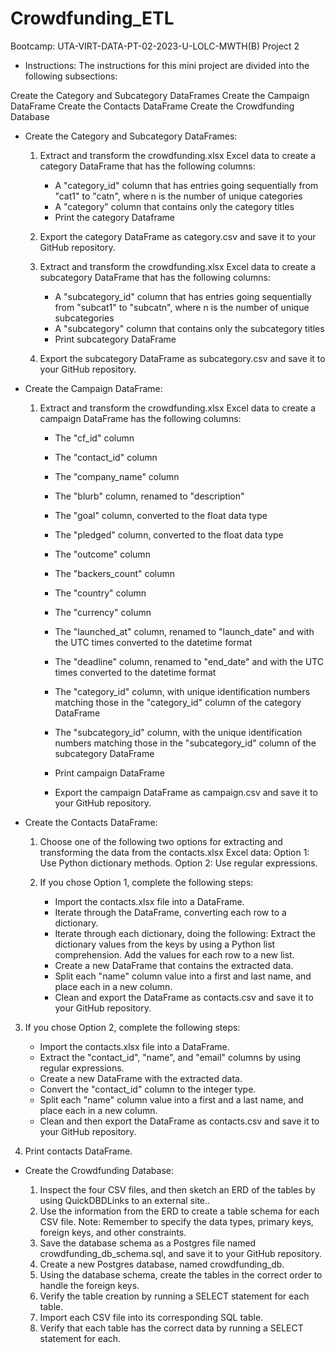 # Crowdfunding_ETL
 Bootcamp: UTA-VIRT-DATA-PT-02-2023-U-LOLC-MWTH(B) Project 2


- Instructions:
The instructions for this mini project are divided into the following subsections:

Create the Category and Subcategory DataFrames
Create the Campaign DataFrame
Create the Contacts DataFrame
Create the Crowdfunding Database

- Create the Category and Subcategory DataFrames:

    1. Extract and transform the crowdfunding.xlsx Excel data to create a category DataFrame that has the following columns:

        * A "category_id" column that has entries going sequentially from "cat1" to "catn", where n is the number of unique categories
        * A "category" column that contains only the category titles
        * Print the category Dataframe

    2. Export the category DataFrame as category.csv and save it to your GitHub repository.

    3. Extract and transform the crowdfunding.xlsx Excel data to create a subcategory DataFrame that has the following columns:

        * A "subcategory_id" column that has entries going sequentially from "subcat1" to "subcatn", where n is the number of unique subcategories
        * A "subcategory" column that contains only the subcategory titles
        * Print subcategory DataFrame

    4. Export the subcategory DataFrame as subcategory.csv and save it to your GitHub repository.

- Create the Campaign DataFrame:

    1. Extract and transform the crowdfunding.xlsx Excel data to create a campaign DataFrame has the following columns:

       * The "cf_id" column
       * The "contact_id" column
       * The "company_name" column
       * The "blurb" column, renamed to "description"
       * The "goal" column, converted to the float data type
       * The "pledged" column, converted to the float data type
       * The "outcome" column
       * The "backers_count" column
       * The "country" column
       * The "currency" column
       * The "launched_at" column, renamed to "launch_date" and with the UTC times converted 
            to the datetime format
       * The "deadline" column, renamed to "end_date" and with the UTC times converted 
            to the datetime format
       * The "category_id" column, with unique identification numbers matching those in 
            the "category_id" column of the category DataFrame
       * The "subcategory_id" column, with the unique identification numbers matching those
             in the "subcategory_id" column of the subcategory DataFrame

       * Print campaign DataFrame
       * Export the campaign DataFrame as campaign.csv and save it to your GitHub repository.

- Create the Contacts DataFrame:

    1. Choose one of the following two options for extracting and transforming the data from the contacts.xlsx Excel data:
        Option 1: Use Python dictionary methods.
        Option 2: Use regular expressions.

    2. If you chose Option 1, complete the following steps:
        * Import the contacts.xlsx file into a DataFrame.
        * Iterate through the DataFrame, converting each row to a dictionary.
        * Iterate through each dictionary, doing the following:
            Extract the dictionary values from the keys by using a Python list comprehension.
            Add the values for each row to a new list.
        * Create a new DataFrame that contains the extracted data.
        * Split each "name" column value into a first and last name, and place each in a new column.
        * Clean and export the DataFrame as contacts.csv and save it to your GitHub repository.

3. If you chose Option 2, complete the following steps:

      *  Import the contacts.xlsx file into a DataFrame.
      *  Extract the "contact_id", "name", and "email" columns by using regular expressions.
      *  Create a new DataFrame with the extracted data.
      *  Convert the "contact_id" column to the integer type.
      *  Split each "name" column value into a first and a last name, and place each in a new column.
      *  Clean and then export the DataFrame as contacts.csv and save it to your GitHub repository.

4. Print contacts DataFrame.


- Create the Crowdfunding Database:

    1. Inspect the four CSV files, and then sketch an ERD of the tables by using QuickDBDLinks to an external site..
    2. Use the information from the ERD to create a table schema for each CSV file.
         Note: Remember to specify the data types, primary keys, foreign keys, and other constraints.
    3. Save the database schema as a Postgres file named crowdfunding_db_schema.sql, and save it to your GitHub repository.
    4. Create a new Postgres database, named crowdfunding_db.
    5. Using the database schema, create the tables in the correct order to handle the foreign keys.
    6. Verify the table creation by running a SELECT statement for each table.
    7. Import each CSV file into its corresponding SQL table.
    8. Verify that each table has the correct data by running a SELECT statement for each.